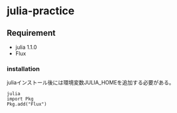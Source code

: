 # julia-practice

## Requirement
+ julia 1.1.0
+ Flux

### installation
juliaインストール後には環境変数JULIA_HOMEを追加する必要がある。
```
julia
import Pkg
Pkg.add("Flux")
```